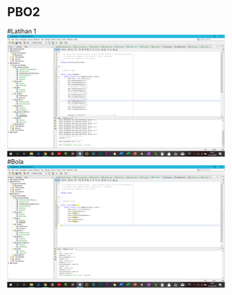 # PBO2
#Latihan 1
![Alt Text](https://github.com/bayuswara/PBO2/blob/master/Latihan_1.png)
#Bola 
![Alt Text](https://github.com/bayuswara/PBO2/blob/master/Bola.png)
